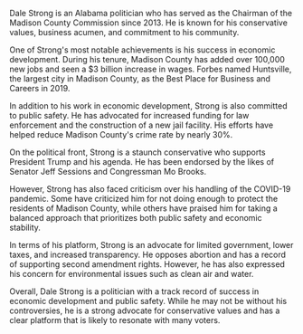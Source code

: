 Dale Strong is an Alabama politician who has served as the Chairman of the Madison County Commission since 2013. He is known for his conservative values, business acumen, and commitment to his community.

One of Strong's most notable achievements is his success in economic development. During his tenure, Madison County has added over 100,000 new jobs and seen a $3 billion increase in wages. Forbes named Huntsville, the largest city in Madison County, as the Best Place for Business and Careers in 2019.

In addition to his work in economic development, Strong is also committed to public safety. He has advocated for increased funding for law enforcement and the construction of a new jail facility. His efforts have helped reduce Madison County's crime rate by nearly 30%.

On the political front, Strong is a staunch conservative who supports President Trump and his agenda. He has been endorsed by the likes of Senator Jeff Sessions and Congressman Mo Brooks.

However, Strong has also faced criticism over his handling of the COVID-19 pandemic. Some have criticized him for not doing enough to protect the residents of Madison County, while others have praised him for taking a balanced approach that prioritizes both public safety and economic stability.

In terms of his platform, Strong is an advocate for limited government, lower taxes, and increased transparency. He opposes abortion and has a record of supporting second amendment rights. However, he has also expressed his concern for environmental issues such as clean air and water.

Overall, Dale Strong is a politician with a track record of success in economic development and public safety. While he may not be without his controversies, he is a strong advocate for conservative values and has a clear platform that is likely to resonate with many voters.
